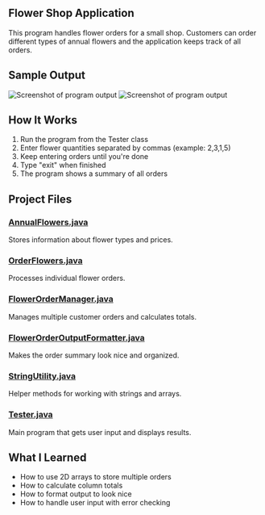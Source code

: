 ## Flower Shop Application

This program handles flower orders for a small shop. Customers can order different types of annual flowers and the application keeps track of all orders.

## Sample Output

![Screenshot of program output](./lab07flower/Screenshot.png)
![Screenshot of program output](../lab07flower/Screenshot.png)

## How It Works

1. Run the program from the Tester class
2. Enter flower quantities separated by commas (example: 2,3,1,5)
3. Keep entering orders until you're done
4. Type "exit" when finished
5. The program shows a summary of all orders

## Project Files

### [AnnualFlowers.java](flowershop/src/main/java/annualflowers/com/example/AnnualFlowers.java)
Stores information about flower types and prices.

### [OrderFlowers.java](flowershop/src/main/java/annualflowers/com/example/OrderFlowers.java)
Processes individual flower orders.

### [FlowerOrderManager.java](flowershop/src/main/java/annualflowers/com/example/FlowerOrderManager.java)
Manages multiple customer orders and calculates totals.

### [FlowerOrderOutputFormatter.java](flowershop/src/main/java/annualflowers/com/example/FlowerOrderOutputFormatter.java)
Makes the order summary look nice and organized.

### [StringUtility.java](flowershop/src/main/java/annualflowers/com/example/StringUtility.java)
Helper methods for working with strings and arrays.

### [Tester.java](flowershop/src/main/java/annualflowers/com/example/Tester.java)
Main program that gets user input and displays results.

## What I Learned

- How to use 2D arrays to store multiple orders
- How to calculate column totals
- How to format output to look nice
- How to handle user input with error checking


